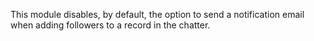 This module disables, by default, the option to send a notification email when adding followers to a record in the chatter.
